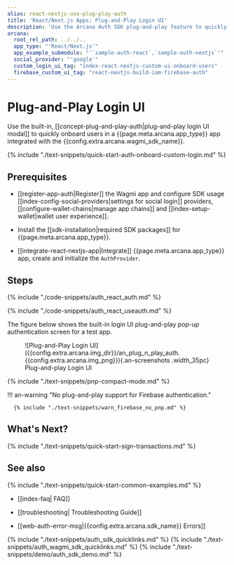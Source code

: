 ```yaml
---
alias: react-nextjs-use-plug-play-auth
title: 'React/Next.js Apps: Plug-and-Play Login UI'
description: 'Use the Arcana Auth SDK plug-and-play feature to quickly add code in the React/Next.js app for onboarding users via the configured options.'
arcana:
  root_rel_path: ../../..
  app_type: "'React/Next.js'"
  app_example_submodule: "'`sample-auth-react`,`sample-auth-nextjs`'"
  social_provider: "'google'"
  custom_login_ui_tag: "index-react-nextjs-custom-ui-onboard-users"
  firebase_custom_ui_tag: "react-nextjs-build-iam-firebase-auth"
---
```


# Plug-and-Play Login UI

Use the built-in, [[concept-plug-and-play-auth|plug-and-play login UI modal]] to quickly onboard users in a {{page.meta.arcana.app_type}} app integrated with the {{config.extra.arcana.wagmi_sdk_name}}. 

{% include "./text-snippets/quick-start-auth-onboard-custom-login.md" %}

## Prerequisites

* [[register-app-auth|Register]] the Wagmi app and configure SDK usage [[index-config-social-providers|settings for social login]] providers, [[configure-wallet-chains|manage app chains]] and [[index-setup-wallet|wallet user experience]].

* Install the [[sdk-installation|required SDK packages]] for {{page.meta.arcana.app_type}}.

* [[integrate-react-nextjs-app|Integrate]] {{page.meta.arcana.app_type}} app, create and initialize the `AuthProvider`.

## Steps

{% include "./code-snippets/auth_react_auth.md" %}

{% include "./code-snippets/auth_react_useauth.md" %}

The figure below shows the built-in login UI plug-and-play pop-up authentication screen for a test app.

<figure markdown="span">
  ![Plug-and-Play Login UI]({{config.extra.arcana.img_dir}}/an_plug_n_play_auth.{{config.extra.arcana.img_png}}){.an-screenshots .width_35pc}
  <figcaption>Plug-and-play Login UI</figcaption>
</figure>

{% include "./text-snippets/pnp-compact-mode.md" %}

!!! an-warning "No plug-and-play support for Firebase authentication."

      {% include "./text-snippets/warn_firebase_no_pnp.md" %}

## What's Next?

{% include "./text-snippets/quick-start-sign-transactions.md" %}

## See also

{% include "./text-snippets/quick-start-common-examples.md" %}

* [[index-faq| FAQ]]

* [[troubleshooting| Troubleshooting Guide]]

* [[web-auth-error-msg|{{config.extra.arcana.sdk_name}} Errors]]

{% include "./text-snippets/auth_sdk_quicklinks.md" %}
{% include "./text-snippets/auth_wagmi_sdk_quicklinks.md" %}
{% include "./text-snippets/demo/auth_sdk_demo.md" %}


